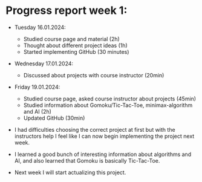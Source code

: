 # Progress report week 1:

- Tuesday 16.01.2024:
  - Studied course page and material (2h)
  - Thought about different project ideas (1h)
  - Started implementing GitHub (30 minutes)

- Wednesday 17.01.2024:
  - Discussed about projects with course instructor (20min)
  
- Friday 19.01.2024:
  - Studied course page, asked course instructor about projects (45min)
  - Studied information about Gomoku/Tic-Tac-Toe, minimax-algorithm and AI (2h)
  - Updated GitHub (30min)

- I had difficulties choosing the correct project at first but with the instructors help I feel like I can now begin implementing the project next week.
- I learned a good bunch of interesting information about algorithms and AI, and also learned that Gomoku is basically Tic-Tac-Toe.
- Next week I will start actualizing this project.
